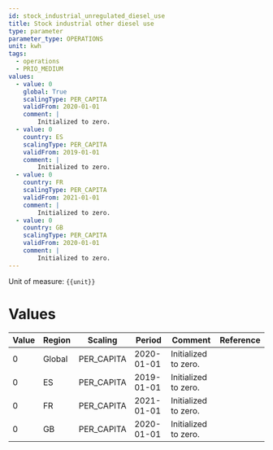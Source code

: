 ```yaml
---
id: stock_industrial_unregulated_diesel_use
title: Stock industrial other diesel use
type: parameter
parameter_type: OPERATIONS
unit: kwh
tags:
  - operations
  - PRIO_MEDIUM
values:
  - value: 0
    global: True
    scalingType: PER_CAPITA
    validFrom: 2020-01-01
    comment: |
        Initialized to zero.
  - value: 0
    country: ES
    scalingType: PER_CAPITA
    validFrom: 2019-01-01
    comment: |
        Initialized to zero.
  - value: 0
    country: FR
    scalingType: PER_CAPITA
    validFrom: 2021-01-01
    comment: |
        Initialized to zero.
  - value: 0
    country: GB
    scalingType: PER_CAPITA
    validFrom: 2020-01-01
    comment: |
        Initialized to zero.
---
```



Unit of measure: `{{unit}}`


# Values


| Value | Region | Scaling | Period | Comment | Reference |
|-------|--------|---------|--------|---------|-----------|
| 0 | Global | PER_CAPITA | 2020-01-01 | Initialized to zero. |  |
| 0 | ES | PER_CAPITA | 2019-01-01 | Initialized to zero. |  |
| 0 | FR | PER_CAPITA | 2021-01-01 | Initialized to zero. |  |
| 0 | GB | PER_CAPITA | 2020-01-01 | Initialized to zero. |  |


